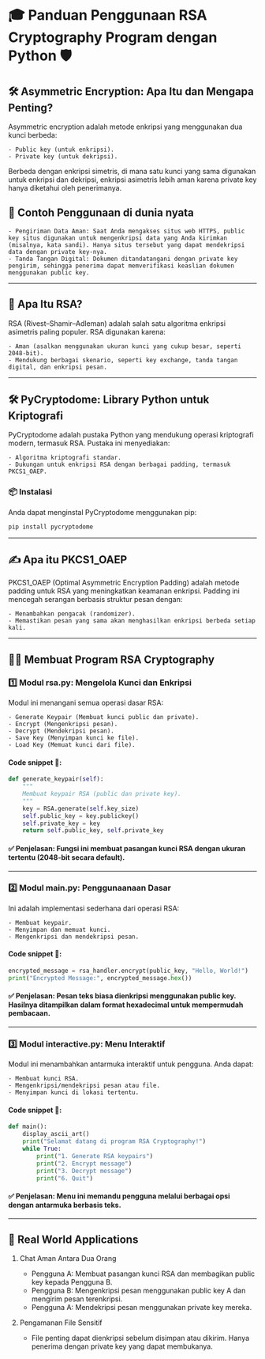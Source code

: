 # 🎓 Panduan Penggunaan RSA Cryptography Program dengan Python 🛡️

## 🛠️ Asymmetric Encryption: Apa Itu dan Mengapa Penting?

Asymmetric encryption adalah metode enkripsi yang menggunakan dua kunci berbeda:

    - Public key (untuk enkripsi).
    - Private key (untuk dekripsi).

Berbeda dengan enkripsi simetris, di mana satu kunci yang sama digunakan untuk enkripsi dan dekripsi, enkripsi asimetris lebih aman karena private key hanya diketahui oleh penerimanya.

## 📖 Contoh Penggunaan di dunia nyata

    - Pengiriman Data Aman: Saat Anda mengakses situs web HTTPS, public key situs digunakan untuk mengenkripsi data yang Anda kirimkan (misalnya, kata sandi). Hanya situs tersebut yang dapat mendekripsi data dengan private key-nya.
    - Tanda Tangan Digital: Dokumen ditandatangani dengan private key pengirim, sehingga penerima dapat memverifikasi keaslian dokumen menggunakan public key.

---

## 🔐 Apa Itu RSA?

RSA (Rivest–Shamir–Adleman) adalah salah satu algoritma enkripsi asimetris paling populer. RSA digunakan karena:

    - Aman (asalkan menggunakan ukuran kunci yang cukup besar, seperti 2048-bit).
    - Mendukung berbagai skenario, seperti key exchange, tanda tangan digital, dan enkripsi pesan.

---

## 🛠️ PyCryptodome: Library Python untuk Kriptografi

PyCryptodome adalah pustaka Python yang mendukung operasi kriptografi modern, termasuk RSA. Pustaka ini menyediakan:

    - Algoritma kriptografi standar.
    - Dukungan untuk enkripsi RSA dengan berbagai padding, termasuk PKCS1_OAEP.

### 📦 Instalasi

Anda dapat menginstal PyCryptodome menggunakan pip:

```bash
pip install pycryptodome
```

---

## ✍️ Apa itu PKCS1_OAEP

PKCS1_OAEP (Optimal Asymmetric Encryption Padding) adalah metode padding untuk RSA yang meningkatkan keamanan enkripsi. Padding ini mencegah serangan berbasis struktur pesan dengan:

    - Menambahkan pengacak (randomizer).
    - Memastikan pesan yang sama akan menghasilkan enkripsi berbeda setiap kali.

---

## 🧑‍💻 Membuat Program RSA Cryptography

### 1️⃣ Modul rsa.py: Mengelola Kunci dan Enkripsi

Modul ini menangani semua operasi dasar RSA:

    - Generate Keypair (Membuat kunci public dan private).
    - Encrypt (Mengenkripsi pesan).
    - Decrypt (Mendekripsi pesan).
    - Save Key (Menyimpan kunci ke file).
    - Load Key (Memuat kunci dari file).

#### Code snippet 📜:

```python
def generate_keypair(self):
    """
    Membuat keypair RSA (public dan private key).
    """
    key = RSA.generate(self.key_size)
    self.public_key = key.publickey()
    self.private_key = key
    return self.public_key, self.private_key
```

#### ✅ Penjelasan: Fungsi ini membuat pasangan kunci RSA dengan ukuran tertentu (2048-bit secara default).

---

### 2️⃣ Modul main.py: Penggunaanaan Dasar

Ini adalah implementasi sederhana dari operasi RSA:

    - Membuat keypair.
    - Menyimpan dan memuat kunci.
    - Mengenkripsi dan mendekripsi pesan.

#### Code snippet 📜:

```python
encrypted_message = rsa_handler.encrypt(public_key, "Hello, World!")
print("Encrypted Message:", encrypted_message.hex())
```

#### ✅ Penjelasan: Pesan teks biasa dienkripsi menggunakan public key. Hasilnya ditampilkan dalam format hexadecimal untuk mempermudah pembacaan.

---

### 3️⃣ Modul interactive.py: Menu Interaktif

Modul ini menambahkan antarmuka interaktif untuk pengguna. Anda dapat:

    - Membuat kunci RSA.
    - Mengenkripsi/mendekripsi pesan atau file.
    - Menyimpan kunci di lokasi tertentu.

#### Code snippet 📜:

```python
def main():
    display_ascii_art()
    print("Selamat datang di program RSA Cryptography!")
    while True:
        print("1. Generate RSA keypairs")
        print("2. Encrypt message")
        print("3. Decrypt message")
        print("6. Quit")
```

#### ✅ Penjelasan: Menu ini memandu pengguna melalui berbagai opsi dengan antarmuka berbasis teks.

---

## 🧪 Real World Applications

1. Chat Aman Antara Dua Orang

   - Pengguna A: Membuat pasangan kunci RSA dan membagikan public key kepada Pengguna B.
   - Pengguna B: Mengenkripsi pesan menggunakan public key A dan mengirim pesan terenkripsi.
   - Pengguna A: Mendekripsi pesan menggunakan private key mereka.

2. Pengamanan File Sensitif

   - File penting dapat dienkripsi sebelum disimpan atau dikirim. Hanya penerima dengan private key yang dapat membukanya.
